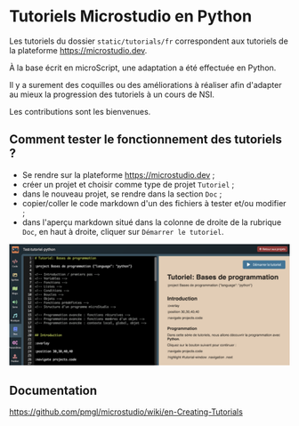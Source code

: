 # Tutoriels Microstudio en Python

Les tutoriels du dossier `static/tutorials/fr` correspondent aux tutoriels de la plateforme https://microstudio.dev. 

À la base écrit en microScript, une adaptation a été effectuée en Python. 

Il y a surement des coquilles ou des améliorations à réaliser afin d'adapter au mieux la progression des tutoriels à un cours de NSI. 

Les contributions sont les bienvenues.

## Comment tester le fonctionnement des tutoriels ? 

- Se rendre sur la plateforme https://microstudio.dev ;
- créer un projet et choisir comme type de projet `Tutoriel` ;
- dans le nouveau projet, se rendre dans la section `Doc` ;
- copier/coller le code markdown d'un des fichiers à tester et/ou modifier ;
- dans l'aperçu markdown situé dans la colonne de droite de la rubrique `Doc`, en haut à droite, cliquer sur `Démarrer le tutoriel`.

![exemple](exemple.png)

## Documentation 

https://github.com/pmgl/microstudio/wiki/en-Creating-Tutorials
